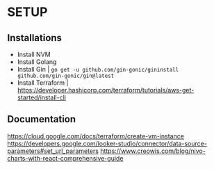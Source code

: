 # SETUP

## Installations

- Install NVM
- Install Golang
- Install Gin | `go get -u github.com/gin-gonic/gininstall github.com/gin-gonic/gin@latest`
- Install Terraform | https://developer.hashicorp.com/terraform/tutorials/aws-get-started/install-cli

## Documentation

https://cloud.google.com/docs/terraform/create-vm-instance
https://developers.google.com/looker-studio/connector/data-source-parameters#set_url_parameters
https://www.creowis.com/blog/nivo-charts-with-react-comprehensive-guide
